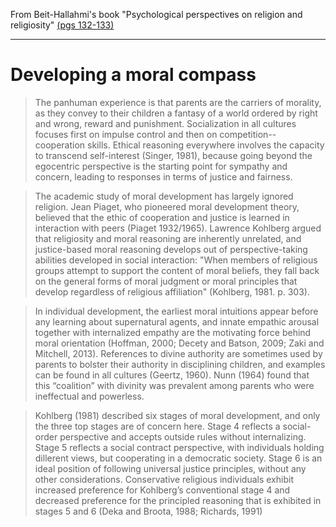 From Beit-Hallahmi's book "Psychological perspectives on religion and religiosity" [(pgs 132-133)](https://books.google.com/books?id=EfNTBAAAQBAJ&q=%22Human+brains+look+at+the+environment%22#v=snippet&q=%22The%20panhuman%20experience%22&f=false)

---

# Developing a moral compass

> The panhuman experience is that parents are the carriers of morality, as they convey to their children a fantasy of a world ordered by right and wrong, reward and punishment.  Socialization in all cultures focuses first on impulse control and then on competition--cooperation skills.  Ethical reasoning everywhere involves the capacity to transcend self-interest (Singer, 1981), because going beyond the egocentric perspective is the starting point for sympathy and concern, leading to responses in terms of justice and fairness.

> The academic study of moral development has largely ignored religion. Jean Piaget, who pioneered moral development theory, believed that the ethic of cooperation and justice is learned in interaction with peers (Piaget 1932/1965).  Lawrence Kohlberg argued that religiosity and moral reasoning are inherently unrelated, and justice-based moral reasoning develops out of perspective-taking abilities developed in social interaction: "When members of religious groups attempt to support the content of moral beliefs, they fall back on the general forms of moral judgment or moral principles that develop regardless of religious affiliation" (Kohlberg, 1981. p. 303).

> In individual development, the earliest moral intuitions appear before any learning about supernatural agents, and innate empathic arousal together with internalized empathy are the motivating force behind moral orientation (Hoffman, 2000; Decety and Batson, 2009; Zaki and Mitchell, 2013). References to divine authority are sometimes used by parents to bolster their authority in disciplining children, and examples can be found in all cultures (Geertz, 1960). Nunn (1964) found that this “coalition” with divinity was prevalent among parents who were
ineffectual and powerless.

> Kohlberg (1981) described six stages of moral development, and only the three top stages are of concern here.  Stage 4 reflects a social-order perspective and accepts outside rules without internalizing. Stage 5 reflects a social contract perspective, with individuals holding dillerent views, but cooperating in a democratic society.  Stage 6 is an ideal position of following universal justice principles, without any other considerations. Conservative religious individuals exhibit increased preference for Kohlberg’s conventional stage 4 and decreased preference for the principled reasoning that is exhibited in stages 5 and 6 (Deka and Broota, 1988; Richards, 1991)
